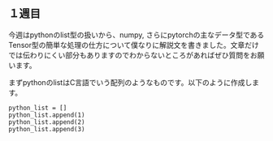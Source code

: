 ## １週目
今週はpythonのlist型の扱いから、numpy, さらにpytorchの主なデータ型であるTensor型の簡単な処理の仕方について僕なりに解説文を書きました。文章だけでは伝わりにくい部分もありますのでわからないところがあればぜひ質問をお願います。


まずpythonのlistはC言語でいう配列のようなものです。以下のように作成します。
```
python_list = []
python_list.append(1)
python_list.append(2)
python_list.append(3)
```

